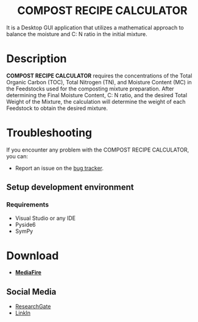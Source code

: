 <h1 align="center">COMPOST RECIPE CALCULATOR</h1>
It is a Desktop GUI application that utilizes a mathematical approach to balance the moisture and C: N ratio in the initial mixture.

# Description

**COMPOST RECIPE CALCULATOR** requires the concentrations of the Total Organic Carbon (TOC), Total Nitrogen (TN), and Moisture Content (MC) in the Feedstocks used for the composting mixture preparation. After determining the Final Moisture Content, C: N ratio, and the desired Total Weight of the Mixture, the calculation will determine the weight of each Feedstock to obtain the desired mixture.



# Troubleshooting

If you encounter any problem with the COMPOST RECIPE CALCULATOR, you can:
* Report an issue on the [bug tracker](https://github.com/OualiA/Compost.Recipe.Calculator/issues).

## Setup development environment

### Requirements

* Visual Studio or any IDE
* Pyside6
* SymPy


# Download

  * **[MediaFire](https://www.mediafire.com/file/f4z8jhzl2z37lqv/Compost_Recipe_Calculator.rar/file)**


## Social Media

  * [ResearchGate]()
  * [LinkIn]()
